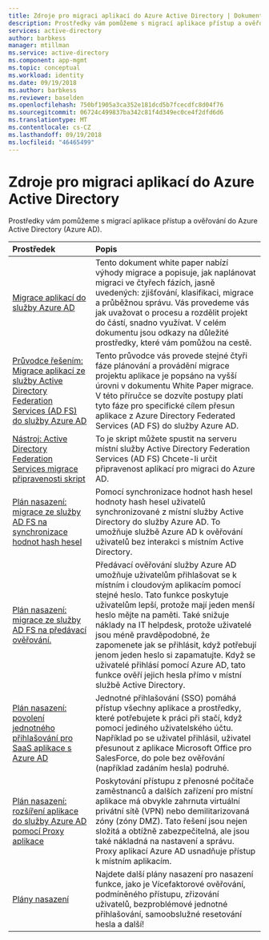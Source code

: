 ```yaml
---
title: Zdroje pro migraci aplikací do Azure Active Directory | Dokumentace Microsoftu
description: Prostředky vám pomůžeme s migrací aplikace přístup a ověřování do Azure Active Directory (Azure AD).
services: active-directory
author: barbkess
manager: mtillman
ms.service: active-directory
ms.component: app-mgmt
ms.topic: conceptual
ms.workload: identity
ms.date: 09/19/2018
ms.author: barbkess
ms.reviewer: baselden
ms.openlocfilehash: 750bf1905a3ca352e181dcd5b7fcecdfc8d04f76
ms.sourcegitcommit: 06724c499837ba342c81f4d349ec0ce4f2dfd6d6
ms.translationtype: MT
ms.contentlocale: cs-CZ
ms.lasthandoff: 09/19/2018
ms.locfileid: "46465499"
---
```

# <a name="resources-for-migrating-applications-to-azure-active-directory"></a>Zdroje pro migraci aplikací do Azure Active Directory

Prostředky vám pomůžeme s migrací aplikace přístup a ověřování do Azure Active Directory (Azure AD). 

| Prostředek  | Popis  |
|:-----------|:-------------|
|[Migrace aplikací do služby Azure AD](https://aka.ms/migrateapps/whitepaper) | Tento dokument white paper nabízí výhody migrace a popisuje, jak naplánovat migraci ve čtyřech fázích, jasně uvedených: zjišťování, klasifikaci, migrace a průběžnou správu. Vás provedeme vás jak uvažovat o procesu a rozdělit projekt do částí, snadno využívat. V celém dokumentu jsou odkazy na důležité prostředky, které vám pomůžou na cestě. |
|[Průvodce řešením: Migrace aplikací ze služby Active Directory Federation Services (AD FS) do služby Azure AD](https://aka.ms/migrateapps/adfssolutionguide) | Tento průvodce vás provede stejné čtyři fáze plánování a provádění migrace projektu aplikace je popsáno na vyšší úrovni v dokumentu White Paper migrace. V této příručce se dozvíte postupy platí tyto fáze pro specifické cílem přesun aplikace z Azure Directory Federated Services (AD FS) do služby Azure AD.|
| [Nástroj: Active Directory Federation Services migrace připravenosti skript](https://aka.ms/migrateapps/adfstools) | To je skript můžete spustit na serveru místní služby Active Directory Federation Services (AD FS) Chcete-li určit připravenost aplikací pro migraci do Azure AD.|
| [Plán nasazení: migrace ze služby AD FS na synchronizace hodnot hash hesel](https://aka.ms/ADFSTOPHSDPDownload) | Pomocí synchronizace hodnot hash hesel hodnoty hash hesel uživatelů synchronizované z místní služby Active Directory do služby Azure AD. To umožňuje službě Azure AD k ověřování uživatelů bez interakci s místním Active Directory.| 
| [Plán nasazení: migrace ze služby AD FS na předávací ověřování.](https://aka.ms/ADFSTOPTADPDownload)|Předávací ověřování služby Azure AD umožňuje uživatelům přihlašovat se k místním i cloudovým aplikacím pomocí stejné heslo. Tato funkce poskytuje uživatelům lepší, protože mají jeden menší heslo mějte na paměti. Také snižuje náklady na IT helpdesk, protože uživatelé jsou méně pravděpodobné, že zapomenete jak se přihlásit, když potřebují jenom jeden heslo si zapamatujte. Když se uživatelé přihlásí pomocí Azure AD, tato funkce ověří jejich hesla přímo v místní službě Active Directory.|
| [Plán nasazení: povolení jednotného přihlašování pro SaaS aplikace s Azure AD](https://aka.ms/SSODPDownload) | Jednotné přihlašování (SSO) pomáhá přístup všechny aplikace a prostředky, které potřebujete k práci při stačí, když pomocí jediného uživatelského účtu. Například po se uživatel přihlásil, uživatel přesunout z aplikace Microsoft Office pro SalesForce, do pole bez ověřování (například zadáním hesla) podruhé. 
| [Plán nasazení: rozšíření aplikace do služby Azure AD pomocí Proxy aplikace](https://aka.ms/AppProxyDPDownload)| Poskytování přístupu z přenosné počítače zaměstnanců a dalších zařízení pro místní aplikace má obvykle zahrnuta virtuální privátní sítě (VPN) nebo demilitarizovaná zóny (zóny DMZ). Tato řešení jsou nejen složitá a obtížně zabezpečitelná, ale jsou také nákladná na nastavení a správu. Proxy aplikací Azure AD usnadňuje přístup k místním aplikacím. |
| [Plány nasazení](../fundamentals/active-directory-deployment-plans.md) | Najdete další plány nasazení pro nasazení funkce, jako je Vícefaktorové ověřování, podmíněného přístupu, zřizování uživatelů, bezproblémové jednotné přihlašování, samoobslužné resetování hesla a další! |


